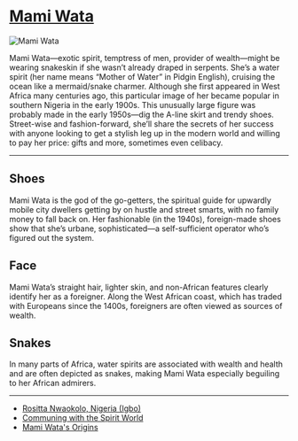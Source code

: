 # [Mami Wata](http://artsmia.github.io/griot/#/o/111879)
![Mami Wata](http://api.artsmia.org/images/111879/medium.jpg)

<p>Mami Wata—exotic spirit, temptress of men, provider of wealth—might be wearing snakeskin if she wasn’t already draped in serpents. She’s a water spirit (her name means “Mother of Water” in Pidgin English), cruising the ocean like a mermaid/snake charmer. Although she first appeared in West Africa many centuries ago, this particular image of her became popular in southern Nigeria in the early 1900s. This unusually large figure was probably made in the early 1950s—dig the A-line skirt and trendy shoes. Street-wise and fashion-forward, she’ll share the secrets of her success with anyone looking to get a stylish leg up in the modern world and willing to pay her price: gifts and more, sometimes even celibacy.</p>

---

## Shoes
<p>Mami Wata is the god of the go-getters, the spiritual guide for upwardly mobile city dwellers getting by on hustle and street smarts, with no family money to fall back on. Her fashionable (in the 1940s), foreign-made shoes show that she’s urbane, sophisticated—a self-sufficient operator who’s figured out the system.</p>

## Face
<p>Mami Wata’s straight hair, lighter skin, and non-African features clearly identify her as a foreigner. Along the West African coast, which has traded with Europeans since the 1400s, foreigners are often viewed as sources of wealth.</p>

## Snakes
<p>In many parts of Africa, water spirits are associated with wealth and health and are often depicted as snakes, making Mami Wata especially beguiling to her African admirers.</p>

---

* [Rositta Nwaokolo, Nigeria (Igbo)](../stories/rositta-nwaokolo-nigeria-igbo.md)
* [Communing with the Spirit World](../stories/communing-with-the-spirit-world.md)
* [Mami Wata's Origins](../stories/mami-wata-s-origins.md)
